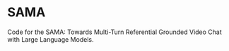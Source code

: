 # SAMA
Code for the SAMA: Towards Multi-Turn Referential Grounded Video Chat with Large Language Models. 
